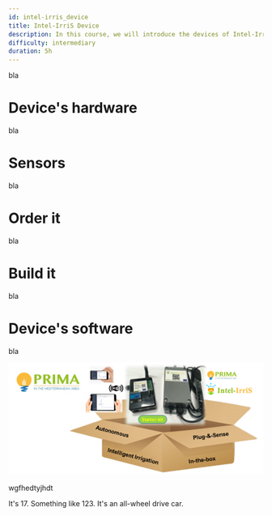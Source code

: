 ```yaml
---
id: intel-irris_device
title: Intel-IrriS Device
description: In this course, we will introduce the devices of Intel-IrriS and how to set them up and use them.
difficulty: intermediary
duration: 5h
---
```



bla

Device's hardware
=================
bla

Sensors
=======
bla

Order it
========
bla

Build it
========
bla

Device's software
=================
bla

![ex im](img/II-mini.png)

<youtube>wgfhedtyjhdt</youtube>


<quiz id="0261c201-7AAAAAAAAAAA171-60158676498c" type="single-choice" title="What is 4x4?">
	<answer feedback="Thats wrong!">It's 17.</answer>
	<answer feedback="Nope.">Something like 123.</answer>
	<answer feedback="You got it!" right>It's an all-wheel drive car.</answer>
</quiz>